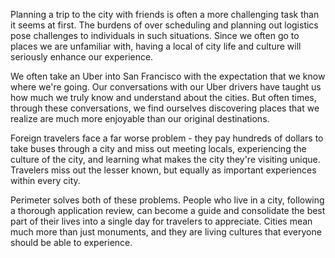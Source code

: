 Planning a trip to the city with friends is often a more challenging task than it seems at first. The burdens of over scheduling and planning out logistics pose challenges to individuals in such situations. Since we often go to places we are unfamiliar with, having a local of city life and culture will seriously enhance our experience.

We often take an Uber into San Francisco with the expectation that we know where we're going. Our conversations with our Uber drivers have taught us how much we truly know and understand about the cities. But often times, through these conversations, we find ourselves discovering places that we realize are much more enjoyable than our original destinations.

Foreign travelers face a far worse problem - they pay hundreds of dollars to take buses through a city and miss out meeting locals, experiencing the culture of the city, and learning what makes the city they're visiting unique. Travelers miss out the lesser known, but equally as important experiences within every city.

Perimeter solves both of these problems. People who live in a city, following a thorough application review, can become a guide and consolidate the best part of their lives into a single day for travelers to appreciate. Cities mean much more than just monuments, and they are living cultures that everyone should be able to experience.
